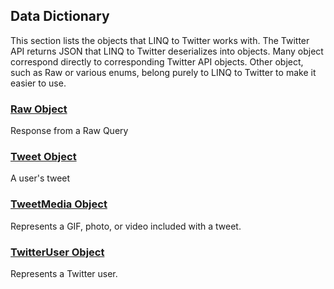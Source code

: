 ## Data Dictionary

This section lists the objects that LINQ to Twitter works with. The Twitter API returns JSON that LINQ to Twitter deserializes into objects. Many object correspond directly to corresponding Twitter API objects. Other object, such as Raw or various enums, belong purely to LINQ to Twitter to make it easier to use.

### [Raw Object](Data-Dictionary/Raw-Object.md)

Response from a Raw Query

### [Tweet Object](Data-Dictionary/Tweet-Object.md)

A user's tweet

### [TweetMedia Object](Data-Dictionary/TweetMedia-Object.md)

Represents a GIF, photo, or video included with a tweet.

### [TwitterUser Object](Data-Dictionary/TwitterUser-Object.md)

Represents a Twitter user.
